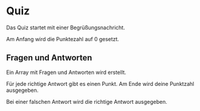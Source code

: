 # Quiz

Das Quiz startet mit einer Begrüßungsnachricht.

Am Anfang wird die Punktezahl auf 0 gesetzt.

## Fragen und Antworten

Ein Array mit Fragen und Antworten wird erstellt.

Für jede richtige Antwort gibt es einen Punkt. Am Ende wird deine Punktzahl ausgegeben.

Bei einer falschen Antwort wird die richtige Antwort ausgegeben.

